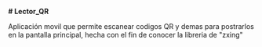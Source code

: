 <b> # Lector_QR</b>
<p> Aplicación movil que permite escanear codigos QR y demas para postrarlos en la pantalla principal, hecha con el fin de conocer la libreria de "zxing"</p>

